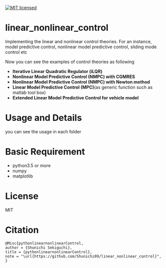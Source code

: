 [![MIT licensed](https://img.shields.io/badge/license-MIT-blue.svg)](LICENSE)

# linear_nonlinear_control
Implementing the linear and nonlinear control theories.
For an instance, model predictive control, nonlinear model predictive control, sliding mode control etc

Now you can see the examples of control theories as following

- **Iterative Linear Quadratic Regulator (iLQR)**
- **Nonlinear Model Predictive Control (NMPC) with CGMRES**
- **Nonlinear Model Predictive Control (NMPC) with Newton method**
- **Linear Model Predictive Control (MPC)**(as generic function such as matlab tool box)
- **Extended Linear Model Predictive Control for vehicle model**

# Usage and Details
you can see the usage in each folder

# Basic Requirement

- python3.5 or more
- numpy
- matplotlib

# License
MIT

# Citation

```
@Misc{pythonlinearnonlinearControl,
author = {Shunichi Sekiguchi},
title = {pythonlinearnonlinearControl},
note = "\url{https://github.com/Shunichi09/linear_nonlinear_control}",
}
```
